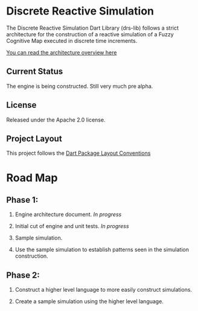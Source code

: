 Discrete Reactive Simulation
============================

The Discrete Reactive Simulation Dart Library (drs-lib) follows a strict
architecture for the construction of a reactive simulation of a
Fuzzy Cognitive Map executed in discrete time increments.

[You can read the architecture overview here](https://rawgithub.com/groboclown/drs-lib.dart/master/doc/architecture/index.html)


Current Status
--------------

The engine is being constructed.  Still very much pre alpha.


License
-------

Released under the Apache 2.0 license.


Project Layout
--------------

This project follows the
[Dart Package Layout Conventions](http://pub.dartlang.org/doc/package-layout.html)



Road Map
========

Phase 1:
--------

1. Engine architecture document. *In progress*

2. Initial cut of engine and unit tests. *In progress*

3. Sample simulation.

4. Use the sample simulation to establish patterns seen in the simulation
    construction.

Phase 2:
--------

1. Construct a higher level language to more easily construct simulations.

2. Create a sample simulation using the higher level language.

